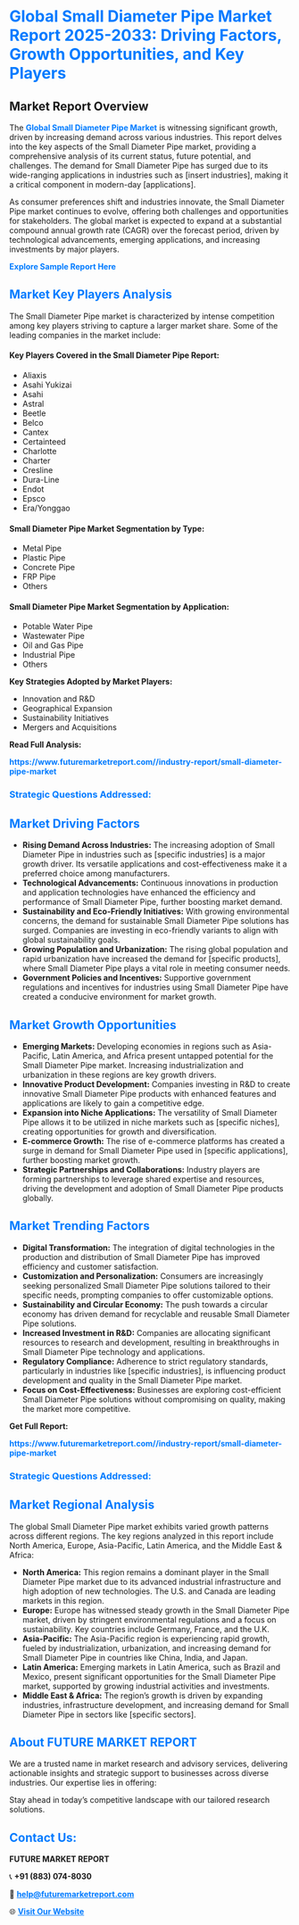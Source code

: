 <h1 style="color: #007BFF;">Global Small Diameter Pipe Market Report 2025-2033: Driving Factors, Growth Opportunities, and Key Players</h1>

<section id="overview">
<h2>Market Report Overview</h2>
<p>The <a href="https://www.futuremarketreport.com//industry-report/small-diameter-pipe-market" style="color: #007BFF; text-decoration: none;"><strong>Global Small Diameter Pipe Market</strong></a> is witnessing significant growth, driven by increasing demand across various industries. This report delves into the key aspects of the Small Diameter Pipe market, providing a comprehensive analysis of its current status, future potential, and challenges. The demand for Small Diameter Pipe has surged due to its wide-ranging applications in industries such as [insert industries], making it a critical component in modern-day [applications].</p>
<p>As consumer preferences shift and industries innovate, the Small Diameter Pipe market continues to evolve, offering both challenges and opportunities for stakeholders. The global market is expected to expand at a substantial compound annual growth rate (CAGR) over the forecast period, driven by technological advancements, emerging applications, and increasing investments by major players.</p>
</section>

<section id="overview">
<p><a href="https://www.futuremarketreport.com//request-sample/reportId=50689" style="color: #007BFF; text-decoration: none;"><strong>Explore Sample Report Here</strong></a></p>
</section>

<section id="key-players">
<h2 style="color: #007BFF;">Market Key Players Analysis</h2>
<p>The Small Diameter Pipe market is characterized by intense competition among key players striving to capture a larger market share. Some of the leading companies in the market include:</p>
<h4>Key Players Covered in the Small Diameter Pipe Report:</h4>
<ul><li>Aliaxis</li><li>Asahi Yukizai</li><li>Asahi</li><li>Astral</li><li>Beetle</li><li>Belco</li><li>Cantex</li><li>Certainteed</li><li>Charlotte</li><li>Charter</li><li>Cresline</li><li>Dura-Line</li><li>Endot</li><li>Epsco</li><li>Era/Yonggao</li></ul>
<h4>Small Diameter Pipe Market Segmentation by Type:</h4>
<ul><li>Metal Pipe</li><li>Plastic Pipe</li><li>Concrete Pipe</li><li>FRP Pipe</li><li>Others</li></ul>

<h4>Small Diameter Pipe Market Segmentation by Application:</h4>
<ul><li>Potable Water Pipe</li><li>Wastewater Pipe</li><li>Oil and Gas Pipe</li><li>Industrial Pipe</li><li>Others</li></ul>
<p><strong>Key Strategies Adopted by Market Players:</strong></p>
<ul>
<li>Innovation and R&D</li>
<li>Geographical Expansion</li>
<li>Sustainability Initiatives</li>
<li>Mergers and Acquisitions</li>
</ul>
</section>

<section>
<p><strong>Read Full Analysis: </strong></p><a href="https://www.futuremarketreport.com//industry-report/small-diameter-pipe-market" style="color: #007BFF; text-decoration: none;"><strong>https://www.futuremarketreport.com//industry-report/small-diameter-pipe-market</strong></a>
<h3 style="color: #007BFF;">Strategic Questions Addressed:</h3>
</section>

<section id="driving-factors">
<h2 style="color: #007BFF;">Market Driving Factors</h2>
<ul>
<li><strong>Rising Demand Across Industries:</strong> The increasing adoption of Small Diameter Pipe in industries such as [specific industries] is a major growth driver. Its versatile applications and cost-effectiveness make it a preferred choice among manufacturers.</li>
<li><strong>Technological Advancements:</strong> Continuous innovations in production and application technologies have enhanced the efficiency and performance of Small Diameter Pipe, further boosting market demand.</li>
<li><strong>Sustainability and Eco-Friendly Initiatives:</strong> With growing environmental concerns, the demand for sustainable Small Diameter Pipe solutions has surged. Companies are investing in eco-friendly variants to align with global sustainability goals.</li>
<li><strong>Growing Population and Urbanization:</strong> The rising global population and rapid urbanization have increased the demand for [specific products], where Small Diameter Pipe plays a vital role in meeting consumer needs.</li>
<li><strong>Government Policies and Incentives:</strong> Supportive government regulations and incentives for industries using Small Diameter Pipe have created a conducive environment for market growth.</li>
</ul>
</section>

<section id="growth-opportunities">
<h2 style="color: #007BFF;">Market Growth Opportunities</h2>
<ul>
<li><strong>Emerging Markets:</strong> Developing economies in regions such as Asia-Pacific, Latin America, and Africa present untapped potential for the Small Diameter Pipe market. Increasing industrialization and urbanization in these regions are key growth drivers.</li>
<li><strong>Innovative Product Development:</strong> Companies investing in R&D to create innovative Small Diameter Pipe products with enhanced features and applications are likely to gain a competitive edge.</li>
<li><strong>Expansion into Niche Applications:</strong> The versatility of Small Diameter Pipe allows it to be utilized in niche markets such as [specific niches], creating opportunities for growth and diversification.</li>
<li><strong>E-commerce Growth:</strong> The rise of e-commerce platforms has created a surge in demand for Small Diameter Pipe used in [specific applications], further boosting market growth.</li>
<li><strong>Strategic Partnerships and Collaborations:</strong> Industry players are forming partnerships to leverage shared expertise and resources, driving the development and adoption of Small Diameter Pipe products globally.</li>
</ul>
</section>

<section id="trending-factors">
<h2 style="color: #007BFF;">Market Trending Factors</h2>
<ul>
<li><strong>Digital Transformation:</strong> The integration of digital technologies in the production and distribution of Small Diameter Pipe has improved efficiency and customer satisfaction.</li>
<li><strong>Customization and Personalization:</strong> Consumers are increasingly seeking personalized Small Diameter Pipe solutions tailored to their specific needs, prompting companies to offer customizable options.</li>
<li><strong>Sustainability and Circular Economy:</strong> The push towards a circular economy has driven demand for recyclable and reusable Small Diameter Pipe solutions.</li>
<li><strong>Increased Investment in R&D:</strong> Companies are allocating significant resources to research and development, resulting in breakthroughs in Small Diameter Pipe technology and applications.</li>
<li><strong>Regulatory Compliance:</strong> Adherence to strict regulatory standards, particularly in industries like [specific industries], is influencing product development and quality in the Small Diameter Pipe market.</li>
<li><strong>Focus on Cost-Effectiveness:</strong> Businesses are exploring cost-efficient Small Diameter Pipe solutions without compromising on quality, making the market more competitive.</li>
</ul>
</section>

<section>
<p><strong>Get Full Report: </strong></p><a href="https://www.futuremarketreport.com//industry-report/small-diameter-pipe-market" style="color: #007BFF; text-decoration: none;"><strong>https://www.futuremarketreport.com//industry-report/small-diameter-pipe-market</strong></a>
<h3 style="color: #007BFF;">Strategic Questions Addressed:</h3>
</section>


<section id="regional-analysis">
<h2 style="color: #007BFF;">Market Regional Analysis</h2>
<p>The global Small Diameter Pipe market exhibits varied growth patterns across different regions. The key regions analyzed in this report include North America, Europe, Asia-Pacific, Latin America, and the Middle East & Africa:</p>
<ul>
<li><strong>North America:</strong> This region remains a dominant player in the Small Diameter Pipe market due to its advanced industrial infrastructure and high adoption of new technologies. The U.S. and Canada are leading markets in this region.</li>
<li><strong>Europe:</strong> Europe has witnessed steady growth in the Small Diameter Pipe market, driven by stringent environmental regulations and a focus on sustainability. Key countries include Germany, France, and the U.K.</li>
<li><strong>Asia-Pacific:</strong> The Asia-Pacific region is experiencing rapid growth, fueled by industrialization, urbanization, and increasing demand for Small Diameter Pipe in countries like China, India, and Japan.</li>
<li><strong>Latin America:</strong> Emerging markets in Latin America, such as Brazil and Mexico, present significant opportunities for the Small Diameter Pipe market, supported by growing industrial activities and investments.</li>
<li><strong>Middle East & Africa:</strong> The region’s growth is driven by expanding industries, infrastructure development, and increasing demand for Small Diameter Pipe in sectors like [specific sectors].</li>
</ul>
</section>

<footer>
<h2 style="color: #007BFF;">About FUTURE MARKET REPORT</h2>
<p>We are a trusted name in market research and advisory services, delivering actionable insights and strategic support to businesses across diverse industries. Our expertise lies in offering:</p>

<p>Stay ahead in today’s competitive landscape with our tailored research solutions.</p>

<h2 style="color: #007BFF;">Contact Us:</h2>
<p><strong>FUTURE MARKET REPORT</strong></p>
<p>📞 <strong>+91 (883) 074-8030</strong></p>
<p>📧 <strong><a href="mailto:help@futuremarketreport.com" style="color: #007BFF;">help@futuremarketreport.com</a></strong></p>
<p>🌐 <strong><a href="https://www.futuremarketreport.com/" style="color: #007BFF;">Visit Our Website</a></strong></p>
</footer>